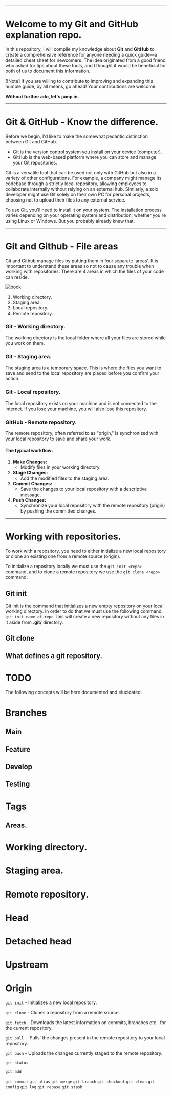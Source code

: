 
--- 
   
# Welcome to my Git and GitHub explanation repo.
In this repository, I will compile my knowledge about **Git** and **GitHub** to create a comprehensive reference for anyone needing a quick guide—a detailed cheat sheet for newcomers. The idea originated from a good friend who asked for tips about these tools, and I thought it would be beneficial for both of us to document this information. 

[!Note]
If you are willing to contribute to improving and expanding this humble guide, by all means, go ahead! Your contributions are welcome.

**Without further ado, let's jump in.**
   
--- 

# Git & GitHub - Know the difference.
Before we begin, I'd like to make the somewhat pedantic distinction between Git and GitHub. 
- Git is the version control system you install on your device (computer).
- GitHub is the web-based platform where you can store and manage your Git repositories.
   
Git is a versatile tool that can be used not only with GitHub but also in a variety of other configurations. For example, a company might manage its codebase through a strictly local repository, allowing employees to collaborate internally without relying on an external hub. Similarly, a solo developer might use Git solely on their own PC for personal projects, choosing not to upload their files to any external service. 

To use Git, you'll need to install it on your system. The installation process varies depending on your operating system and distribution; whether you're using Linux or Windows. But you probably already knew that.

---

# Git and Github - File areas
Git and Github manage files by putting them in four separate 'areas'. It is important to understand these areas so not to cause any trouble when working with repositories. There are 4 areas in which the files of your code can reside. 

![book](https://github.com/user-attachments/assets/48145eed-e5bc-400e-a194-9846997c761b)

1. Working directory.
2. Staging area.
3. Local repository.
4. Remote repository.

### Git - Working directory.
The working directory is the local folder where all your files are stored while you work on them.

### Git - Staging area.
The staging area is a temporary space. This is where the files you want to save and send to the local repository are placed before you confirm your action.

### Git - Local repository.
The local repository exists on your machine and is not connected to the internet. If you lose your machine, you will also lose this repository.

### GitHub - Remote repository.
The remote repository, often referred to as "origin," is synchronized with your local repository to save and share your work.

#### The typical workflow:
   
1. **Make Changes:** 
    - Modify files in your working directory.
2. **Stage Changes:** 
    -  Add the modified files to the staging area.
3. **Commit Changes:** 
    - Save the changes to your local repository with a descriptive message.
4. **Push Changes:** 
    - Synchronize your local repository with the remote repository (origin) by pushing the committed changes.

---

# Working with repositories.
To work with a repository, you need to either initialize a new local repository or clone an existing one from a remote source (origin).

To initialize a repository locally we must use the `git init <repo> ` command, and to clone a remote repository we use the `git clone <repo>` command.

## Git init
Git init is the command that initializes a new empty repository on your local working directory. In order to do that we must use the following command.
`git init name-of-repo`
This will create a new repository without any files in it aside from **.git/** directory.

## Git clone

 ## What defines a git repository.


# TODO
The following concepts will be here documented and elucidated.

# Branches
## Main
## Feature
## Develop
## Testing

# Tags


## Areas.

# Working directory.
# Staging area.
# Remote repository.

# Head
# Detached head
# Upstream
# Origin


`git init` - Initializes a new local repository.
  
`git clone` - Clones a repository from a remote source.

`git fetch` - Downloads the latest information on commits, branches etc.. for the current repository.

`git pull` - 'Pulls' the changes present in the remote repository to your local repository.

`git push` - Uploads the changes currently staged to the remote repository.

`git status`

`git add`

`git commit`
`git alias`
`git merge`
`git branch`
`git checkout`
`git clean`
`git config`
`git log`
`git rebase`
`git stash`



